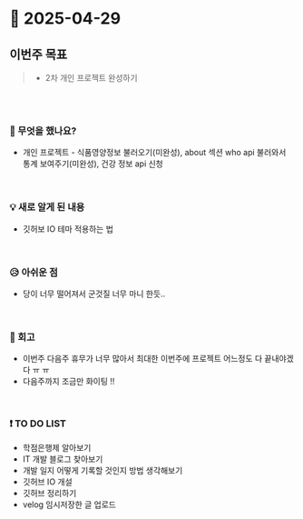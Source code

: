 # 📅 2025-04-29

## 이번주 목표
>- 2차 개인 프로젝트 완성하기

<br><br>

### 👀 무엇을 했나요?
- 개인 프로젝트 - 식품영양정보 불러오기(미완성), about 섹션 who api 불러와서 통계 보여주기(미완성), 건강 정보 api 신청
<br>

### 💡 새로 알게 된 내용
- 깃허보 IO 테마 적용하는 법
<br>

### 😥 아쉬운 점
- 당이 너무 떨어져서 군것질 너무 마니 한듯..
<br>

### 💬 회고
- 이번주 다음주 휴무가 너무 많아서 최대한 이번주에 프로젝트 어느정도 다 끝내야겠다 ㅠ ㅠ
- 다음주까지 조금만 화이팅 !! 
<br>

### ❗ TO DO LIST
- 학점은행제 알아보기
- IT 개발 블로그 찾아보기
- 개발 일지 어떻게 기록할 것인지 방법 생각해보기
- 깃허브 IO 개설
- 깃허브 정리하기
- velog 임시저장한 글 업로드
